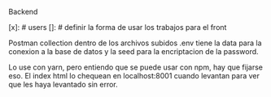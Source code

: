 Backend



[x]: # users
[]: # definir la forma de usar los trabajos para el front 


Postman collection dentro de los archivos subidos
.env tiene la data para la conexion a la base de datos y la seed para la encriptacion de la password.

Lo use con yarn, pero entiendo que se puede usar con npm, hay que fijarse eso.
El index html lo chequean en localhost:8001 cuando levantan para ver que les haya levantado sin error.

